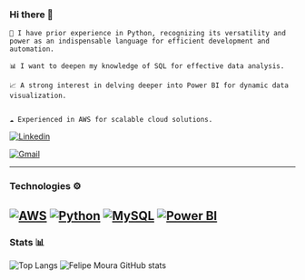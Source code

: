 ### Hi there  👋 

    🐍 I have prior experience in Python, recognizing its versatility and power as an indispensable language for efficient development and automation.

    📊 I want to deepen my knowledge of SQL for effective data analysis.

    📈 A strong interest in delving deeper into Power BI for dynamic data visualization.

  
    ☁️ Experienced in AWS for scalable cloud solutions.

[![Linkedin](https://img.shields.io/badge/LinkedIn-0077B5?style=for-the-badge&logo=linkedin&logoColor=white)](https://www.linkedin.com/in/felipe-moura-76a239248/)

[![Gmail](https://img.shields.io/badge/Gmail-D14836?style=for-the-badge&logo=gmail&logoColor=white)](mailto:felipemoura.unifor@gmail.com) 

-------------------------
### Technologies ⚙️

[![AWS](https://img.shields.io/badge/AWS-232F3E?style=flat-square&logo=amazon-aws&logoColor=white)](https://aws.amazon.com/)
[![Python](https://img.shields.io/badge/Python-3776AB?style=flat-square&logo=python&logoColor=white)](https://www.python.org/) 
[![MySQL](https://img.shields.io/badge/MySQL-4479A1?style=flat-square&logo=mysql&logoColor=white)](https://www.mysql.com/)
[![Power BI](https://img.shields.io/badge/Power%20BI-F2C811?style=flat-square&logo=Power%20BI&logoColor=white)](https://powerbi.microsoft.com/)
------------------------
### Stats 📊
![Top Langs](https://github-readme-stats.vercel.app/api/top-langs/?username=felipemoura11&layout=compact&theme=dracula)
![Felipe Moura GitHub stats](https://github-readme-stats.vercel.app/api?username=felipemoura11&show_icons=true&theme=dracula) 
